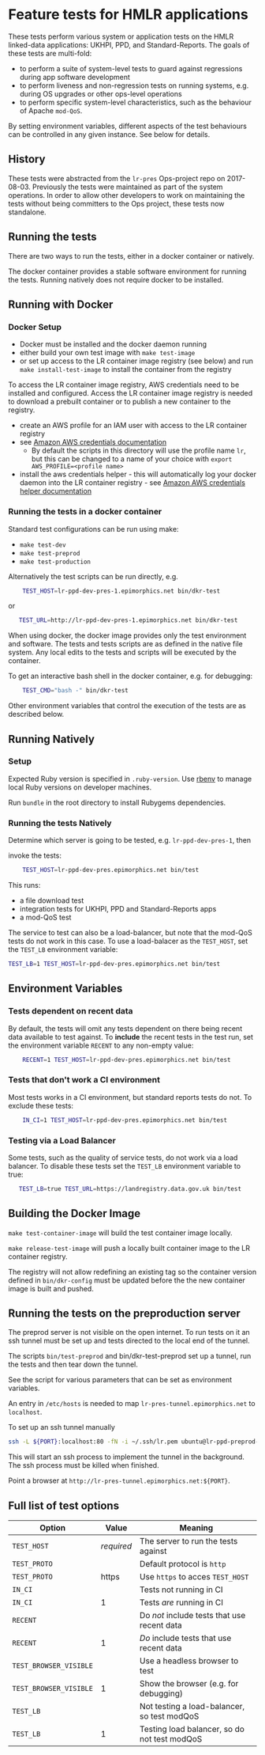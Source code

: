 # Feature tests for HMLR applications

These tests perform various system or application tests on the HMLR linked-data
applications: UKHPI, PPD, and Standard-Reports. The goals of these tests are
multi-fold:

- to perform a suite of system-level tests to guard against regressions during
  app software development
- to perform liveness and non-regression tests on running systems, e.g. during
  OS upgrades or other ops-level operations
- to perform specific system-level characteristics, such as the behaviour of
  Apache `mod-QoS`.

By setting environment variables, different aspects of the test behaviours can
be controlled in any given instance. See below for details.

## History

These tests were abstracted from the `lr-pres` Ops-project repo on 2017-08-03.
Previously the tests were maintained as part of the system operations. In order
to allow other developers to work on maintaining the tests without being
committers to the Ops project, these tests now standalone.

## Running the tests

There are two ways to run the tests, either in a docker container or natively.

The docker container provides a stable software environment for running the tests.
Running natively does not require docker to be installed.

## Running with Docker

### Docker Setup

- Docker must be installed and the docker daemon running
- either build your own test image with `make test-image`
- or set up access to the LR container image registry (see below) and run
  `make install-test-image` to install the container from the registry
  
To access the LR container image registry, AWS credentials need to be installed
and configured.  Access the LR container image registry is needed to download
a prebuilt container or to publish a new container to the registry.

- create an AWS profile for an IAM user with access to the LR container registry
- see [Amazon AWS credentials documentation](https://docs.aws.amazon.com/sdk-for-php/v3/developer-guide/guide_credentials_profiles.html)
  - By default the scripts in this directory will use the profile name `lr`,
but this can be changed to a name of your choice with
`export AWS_PROFILE=<profile name>`
- install the aws credentials helper - this will automatically log your docker
daemon into the LR container registry - see [Amazon AWS credentials helper
documentation](https://github.com/awslabs/amazon-ecr-credential-helper/blob/master/README.md)

### Running the tests in a docker container

Standard test configurations can be run using make:

- `make test-dev`
- `make test-preprod`
- `make test-production`

Alternatively the test scripts can be run directly, e.g.

```sh
    TEST_HOST=lr-ppd-dev-pres-1.epimorphics.net bin/dkr-test
```

or

```sh
   TEST_URL=http://lr-ppd-dev-pres-1.epimorphics.net bin/dkr-test
```

When using docker, the docker image provides only the test environment and software.
The tests and tests scripts are as defined in the native file system. Any local edits
to the tests and scripts will be executed by the container.

To get an interactive bash shell in the docker container, e.g. for debugging:

```sh
    TEST_CMD="bash -" bin/dkr-test
```

Other environment variables that control the execution of the tests are as
described below.

## Running Natively

### Setup

Expected Ruby version is specified in `.ruby-version`. Use [rbenv](https://github.com/rbenv/rbenv)
to manage local Ruby versions on developer machines.

Run `bundle` in the root directory to install Rubygems dependencies.

### Running the tests Natively

Determine which server is going to be tested, e.g. `lr-ppd-dev-pres-1`, then

invoke the tests:

```sh
    TEST_HOST=lr-ppd-dev-pres.epimorphics.net bin/test
```

This runs:

- a file download test
- integration tests for UKHPI, PPD and Standard-Reports apps
- a mod-QoS test

The service to test can also be a load-balancer, but note that the mod-QoS tests
do not work in this case. To use a load-balacer as the `TEST_HOST`, set the `TEST_LB`
environment variable:

```sh
TEST_LB=1 TEST_HOST=lr-ppd-dev-pres.epimorphics.net bin/test
```

## Environment Variables

### Tests dependent on recent data

By default, the tests will omit any tests dependent on there being recent data
available to test against.  To **include** the recent tests in the test run, set the environment
variable `RECENT` to any non-empty value:

```sh
    RECENT=1 TEST_HOST=lr-ppd-dev-pres.epimorphics.net bin/test
```

### Tests that don't work a CI environment

Most tests works in a CI environment, but standard reports tests do not.  To exclude
these tests:

```sh
    IN_CI=1 TEST_HOST=lr-ppd-dev-pres.epimorphics.net bin/test
```

### Testing via a Load Balancer

Some tests, such as the quality of service tests, do not work via a load balancer.
To disable these tests set the `TEST_LB` environment variable to true:

```sh
   TEST_LB=true TEST_URL=https://landregistry.data.gov.uk bin/test
```

## Building the Docker Image

`make test-container-image` will build the test container image locally.

`make release-test-image` will push a locally built container image to the LR
container registry.

The registry will not allow redefining an existing tag
so the container version defined in `bin/dkr-config` must be updated before the
the new container image is built and pushed.

## Running the tests on the preproduction server

The preprod server is not visible on the open internet.  To run tests on it an
ssh tunnel must be set up and tests directed to the local end of the tunnel.

The scripts `bin/test-preprod` and bin/dkr-test-preprod set up a tunnel,
run the tests and then tear down the tunnel.

See the script for various parameters that can be set as environment variables.

An entry in `/etc/hosts` is needed to map `lr-pres-tunnel.epimorphics.net` to `localhost`.

To set up an ssh tunnel manually

```sh
ssh -L ${PORT}:localhost:80 -fN -i ~/.ssh/lr.pem ubuntu@lr-ppd-preprod-pres-1.epimorphics.net
```

This will start an ssh process to implement the tunnel in the background.
The ssh process must be killed when finished.

Point a browser at `http://lr-pres-tunnel.epimorphics.net:${PORT}`.

## Full list of test options

| Option                 | Value      | Meaning                                     |
|------------------------|------------|---------------------------------------------|
| `TEST_HOST`            | _required_ | The server to run the tests against         |
| `TEST_PROTO`           |            | Default protocol is `http`                  |
| `TEST_PROTO`           | https      | Use `https` to acces `TEST_HOST`            |
| `IN_CI`                |            | Tests not running in CI                     |
| `IN_CI`                | 1          | Tests *are* running in CI                   |
| `RECENT`               |            | Do *not* include tests that use recent data |
| `RECENT`               | 1          | *Do* include tests that use recent data     |
| `TEST_BROWSER_VISIBLE` |            | Use a headless browser to test              |
| `TEST_BROWSER_VISIBLE` | 1          | Show the browser (e.g. for debugging)       |
| `TEST_LB`              |            | Not testing a load-balancer, so test modQoS |
| `TEST_LB`              | 1          | Testing load balancer, so do not test modQoS|

